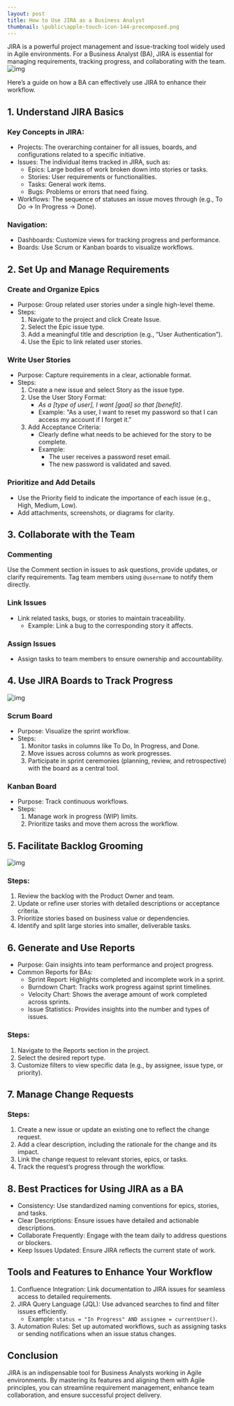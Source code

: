 ```yaml
---
layout: post
title: How to Use JIRA as a Business Analyst
thumbnail: \public\apple-touch-icon-144-precomposed.png
---
```


JIRA is a powerful project management and issue-tracking tool widely used in Agile environments. For a Business Analyst (BA), JIRA is essential for managing requirements, tracking progress, and collaborating with the team.
![img](\public\img\jira.png)

Here’s a guide on how a BA can effectively use JIRA to enhance their workflow.

## 1. Understand JIRA Basics
### Key Concepts in JIRA:
* Projects: The overarching container for all issues, boards, and configurations related to a specific initiative.
* Issues: The individual items tracked in JIRA, such as:
    * Epics: Large bodies of work broken down into stories or tasks.
    * Stories: User requirements or functionalities.
    * Tasks: General work items.
    * Bugs: Problems or errors that need fixing.
* Workflows: The sequence of statuses an issue moves through (e.g., To Do → In Progress → Done).

### Navigation:
* Dashboards: Customize views for tracking progress and performance.
* Boards: Use Scrum or Kanban boards to visualize workflows.

## 2. Set Up and Manage Requirements
### Create and Organize Epics
* Purpose: Group related user stories under a single high-level theme.
* Steps:
    1. Navigate to the project and click Create Issue.
    2. Select the Epic issue type.
    3. Add a meaningful title and description (e.g., “User Authentication”).
    4. Use the Epic to link related user stories.

### Write User Stories
* Purpose: Capture requirements in a clear, actionable format.
* Steps:
    1. Create a new issue and select Story as the issue type.
    2. Use the User Story Format:
        * *As a [type of user], I want [goal] so that [benefit]*.
        * Example: "As a user, I want to reset my password so that I can access my account if I forget it."
    3. Add Acceptance Criteria:
        * Clearly define what needs to be achieved for the story to be complete.
        * Example:
            * The user receives a password reset email.
            * The new password is validated and saved.

### Prioritize and Add Details
* Use the Priority field to indicate the importance of each issue (e.g., High, Medium, Low).
* Add attachments, screenshots, or diagrams for clarity.

## 3. Collaborate with the Team
### Commenting
Use the Comment section in issues to ask questions, provide updates, or clarify requirements.
Tag team members using `@username` to notify them directly.

### Link Issues
* Link related tasks, bugs, or stories to maintain traceability.
    * Example: Link a bug to the corresponding story it affects.

### Assign Issues
* Assign tasks to team members to ensure ownership and accountability.

## 4. Use JIRA Boards to Track Progress
![img](\public\img\scrumboard.png)
### Scrum Board
* Purpose: Visualize the sprint workflow.
* Steps:
    1. Monitor tasks in columns like To Do, In Progress, and Done.
    2. Move issues across columns as work progresses.
    3. Participate in sprint ceremonies (planning, review, and retrospective) with the board as a central tool.

### Kanban Board
* Purpose: Track continuous workflows.
* Steps:
    1. Manage work in progress (WIP) limits.
    2. Prioritize tasks and move them across the workflow.

## 5. Facilitate Backlog Grooming
![img](\public\img\jirabacklog.png)
### Steps:
1. Review the backlog with the Product Owner and team.
2. Update or refine user stories with detailed descriptions or acceptance criteria.
3. Prioritize stories based on business value or dependencies.
4. Identify and split large stories into smaller, deliverable tasks.

## 6. Generate and Use Reports
* Purpose: Gain insights into team performance and project progress.
* Common Reports for BAs:
    * Sprint Report: Highlights completed and incomplete work in a sprint.
    * Burndown Chart: Tracks work progress against sprint timelines.
    * Velocity Chart: Shows the average amount of work completed across sprints.
    * Issue Statistics: Provides insights into the number and types of issues.

### Steps:
1. Navigate to the Reports section in the project.
2. Select the desired report type.
3. Customize filters to view specific data (e.g., by assignee, issue type, or priority).

## 7. Manage Change Requests
### Steps:
1. Create a new issue or update an existing one to reflect the change request.
2. Add a clear description, including the rationale for the change and its impact.
3. Link the change request to relevant stories, epics, or tasks.
4. Track the request’s progress through the workflow.

## 8. Best Practices for Using JIRA as a BA
* Consistency: Use standardized naming conventions for epics, stories, and tasks.
* Clear Descriptions: Ensure issues have detailed and actionable descriptions.
* Collaborate Frequently: Engage with the team daily to address questions or blockers.
* Keep Issues Updated: Ensure JIRA reflects the current state of work.

## Tools and Features to Enhance Your Workflow
1. Confluence Integration: Link documentation to JIRA issues for seamless access to detailed requirements.
2. JIRA Query Language (JQL): Use advanced searches to find and filter issues efficiently.
    * Example: `status = "In Progress" AND assignee = currentUser()`.
3. Automation Rules: Set up automated workflows, such as assigning tasks or sending notifications when an issue status changes.

## Conclusion
JIRA is an indispensable tool for Business Analysts working in Agile environments. By mastering its features and aligning them with Agile principles, you can streamline requirement management, enhance team collaboration, and ensure successful project delivery.